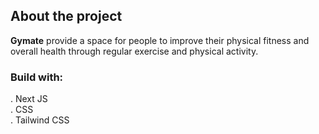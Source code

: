 <h2>About the project</h2>

  <p><b>Gymate</b> provide a space for people to improve their physical fitness and overall health through regular exercise and physical activity.</p>

<h3>Build with:</h3>

. Next JS<br>
. CSS<br>
. Tailwind CSS 
